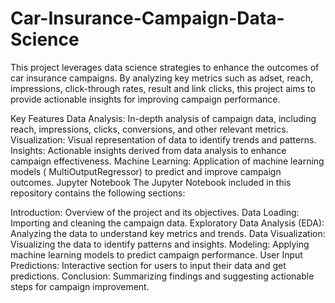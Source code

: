 # Car-Insurance-Campaign-Data-Science
This project leverages data science strategies to enhance the outcomes of car insurance campaigns. By analyzing key metrics such as adset, reach, impressions, click-through rates, result and link clicks, this project aims to provide actionable insights for improving campaign performance.

Key Features
Data Analysis: In-depth analysis of campaign data, including reach, impressions, clicks, conversions, and other relevant metrics.
Visualization: Visual representation of data to identify trends and patterns.
Insights: Actionable insights derived from data analysis to enhance campaign effectiveness.
Machine Learning: Application of machine learning models ( MultiOutputRegressor) to predict and improve campaign outcomes.
Jupyter Notebook
The Jupyter Notebook included in this repository contains the following sections:

Introduction:
Overview of the project and its objectives.
Data Loading:
Importing and cleaning the campaign data.
Exploratory Data Analysis (EDA):
Analyzing the data to understand key metrics and trends.
Data Visualization:
Visualizing the data to identify patterns and insights.
Modeling:
Applying machine learning models to predict campaign performance.
User Input Predictions:
Interactive section for users to input their data and get predictions.
Conclusion:
Summarizing findings and suggesting actionable steps for campaign improvement.
